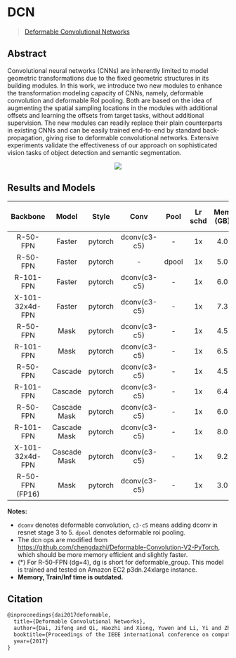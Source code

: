 # DCN

> [Deformable Convolutional Networks](https://arxiv.org/abs/1703.06211)

<!-- [ALGORITHM] -->

## Abstract

Convolutional neural networks (CNNs) are inherently limited to model geometric transformations due to the fixed geometric structures in its building modules. In this work, we introduce two new modules to enhance the transformation modeling capacity of CNNs, namely, deformable convolution and deformable RoI pooling. Both are based on the idea of augmenting the spatial sampling locations in the modules with additional offsets and learning the offsets from target tasks, without additional supervision. The new modules can readily replace their plain counterparts in existing CNNs and can be easily trained end-to-end by standard back-propagation, giving rise to deformable convolutional networks. Extensive experiments validate the effectiveness of our approach on sophisticated vision tasks of object detection and semantic segmentation.

<div align=center>
<img src="https://user-images.githubusercontent.com/40661020/143876246-c4985e25-e286-4511-9b7c-97af2857461e.png"/>
</div>

## Results and Models

|    Backbone     |    Model     |  Style  |     Conv     | Pool  | Lr schd | Mem (GB) | Inf time (fps) | box AP | mask AP |                                                               Config                                                                |                                                                                                                                                                                       Download                                                                                                                                                                                       |
| :-------------: | :----------: | :-----: | :----------: | :---: | :-----: | :------: | :------------: | :----: | :-----: | :---------------------------------------------------------------------------------------------------------------------------------: | :----------------------------------------------------------------------------------------------------------------------------------------------------------------------------------------------------------------------------------------------------------------------------------------------------------------------------------------------------------------------------------: |
|    R-50-FPN     |    Faster    | pytorch | dconv(c3-c5) |   -   |   1x    |   4.0    |      17.8      |  41.3  |         |       [config](https://github.com/open-mmlab/mmdetection/tree/master/configs/dcn/faster_rcnn_r50_fpn_dconv_c3-c5_1x_coco.py)        |                      [model](https://download.openmmlab.com/mmdetection/v2.0/dcn/faster_rcnn_r50_fpn_dconv_c3-c5_1x_coco/faster_rcnn_r50_fpn_dconv_c3-c5_1x_coco_20200130-d68aed1e.pth) \| [log](https://download.openmmlab.com/mmdetection/v2.0/dcn/faster_rcnn_r50_fpn_dconv_c3-c5_1x_coco/faster_rcnn_r50_fpn_dconv_c3-c5_1x_coco_20200130_212941.log.json)                       |
|    R-50-FPN     |    Faster    | pytorch |      -       | dpool |   1x    |   5.0    |      17.2      |  38.9  |         |          [config](https://github.com/open-mmlab/mmdetection/tree/master/configs/dcn/faster_rcnn_r50_fpn_dpool_1x_coco.py)           |                                  [model](https://download.openmmlab.com/mmdetection/v2.0/dcn/faster_rcnn_r50_fpn_dpool_1x_coco/faster_rcnn_r50_fpn_dpool_1x_coco_20200307-90d3c01d.pth) \| [log](https://download.openmmlab.com/mmdetection/v2.0/dcn/faster_rcnn_r50_fpn_dpool_1x_coco/faster_rcnn_r50_fpn_dpool_1x_coco_20200307_203250.log.json)                                   |
|    R-101-FPN    |    Faster    | pytorch | dconv(c3-c5) |   -   |   1x    |   6.0    |      12.5      |  42.7  |         |       [config](https://github.com/open-mmlab/mmdetection/tree/master/configs/dcn/faster_rcnn_r101_fpn_dconv_c3-c5_1x_coco.py)       |                    [model](https://download.openmmlab.com/mmdetection/v2.0/dcn/faster_rcnn_r101_fpn_dconv_c3-c5_1x_coco/faster_rcnn_r101_fpn_dconv_c3-c5_1x_coco_20200203-1377f13d.pth) \| [log](https://download.openmmlab.com/mmdetection/v2.0/dcn/faster_rcnn_r101_fpn_dconv_c3-c5_1x_coco/faster_rcnn_r101_fpn_dconv_c3-c5_1x_coco_20200203_230019.log.json)                     |
| X-101-32x4d-FPN |    Faster    | pytorch | dconv(c3-c5) |   -   |   1x    |   7.3    |      10.0      |  44.5  |         |    [config](https://github.com/open-mmlab/mmdetection/tree/master/configs/dcn/faster_rcnn_x101_32x4d_fpn_dconv_c3-c5_1x_coco.py)    |        [model](https://download.openmmlab.com/mmdetection/v2.0/dcn/faster_rcnn_x101_32x4d_fpn_dconv_c3-c5_1x_coco/faster_rcnn_x101_32x4d_fpn_dconv_c3-c5_1x_coco_20200203-4f85c69c.pth) \| [log](https://download.openmmlab.com/mmdetection/v2.0/dcn/faster_rcnn_x101_32x4d_fpn_dconv_c3-c5_1x_coco/faster_rcnn_x101_32x4d_fpn_dconv_c3-c5_1x_coco_20200203_001325.log.json)         |
|    R-50-FPN     |     Mask     | pytorch | dconv(c3-c5) |   -   |   1x    |   4.5    |      15.4      |  41.8  |  37.4   |        [config](https://github.com/open-mmlab/mmdetection/tree/master/configs/dcn/mask_rcnn_r50_fpn_dconv_c3-c5_1x_coco.py)         |                          [model](https://download.openmmlab.com/mmdetection/v2.0/dcn/mask_rcnn_r50_fpn_dconv_c3-c5_1x_coco/mask_rcnn_r50_fpn_dconv_c3-c5_1x_coco_20200203-4d9ad43b.pth) \| [log](https://download.openmmlab.com/mmdetection/v2.0/dcn/mask_rcnn_r50_fpn_dconv_c3-c5_1x_coco/mask_rcnn_r50_fpn_dconv_c3-c5_1x_coco_20200203_061339.log.json)                           |
|    R-101-FPN    |     Mask     | pytorch | dconv(c3-c5) |   -   |   1x    |   6.5    |      11.7      |  43.5  |  38.9   |        [config](https://github.com/open-mmlab/mmdetection/tree/master/configs/dcn/mask_rcnn_r101_fpn_dconv_c3-c5_1x_coco.py)        |                        [model](https://download.openmmlab.com/mmdetection/v2.0/dcn/mask_rcnn_r101_fpn_dconv_c3-c5_1x_coco/mask_rcnn_r101_fpn_dconv_c3-c5_1x_coco_20200216-a71f5bce.pth) \| [log](https://download.openmmlab.com/mmdetection/v2.0/dcn/mask_rcnn_r101_fpn_dconv_c3-c5_1x_coco/mask_rcnn_r101_fpn_dconv_c3-c5_1x_coco_20200216_191601.log.json)                         |
|    R-50-FPN     |   Cascade    | pytorch | dconv(c3-c5) |   -   |   1x    |   4.5    |      14.6      |  43.8  |         |       [config](https://github.com/open-mmlab/mmdetection/tree/master/configs/dcn/cascade_rcnn_r50_fpn_dconv_c3-c5_1x_coco.py)       |                    [model](https://download.openmmlab.com/mmdetection/v2.0/dcn/cascade_rcnn_r50_fpn_dconv_c3-c5_1x_coco/cascade_rcnn_r50_fpn_dconv_c3-c5_1x_coco_20200130-2f1fca44.pth) \| [log](https://download.openmmlab.com/mmdetection/v2.0/dcn/cascade_rcnn_r50_fpn_dconv_c3-c5_1x_coco/cascade_rcnn_r50_fpn_dconv_c3-c5_1x_coco_20200130_220843.log.json)                     |
|    R-101-FPN    |   Cascade    | pytorch | dconv(c3-c5) |   -   |   1x    |   6.4    |      11.0      |  45.0  |         |      [config](https://github.com/open-mmlab/mmdetection/tree/master/configs/dcn/cascade_rcnn_r101_fpn_dconv_c3-c5_1x_coco.py)       |                  [model](https://download.openmmlab.com/mmdetection/v2.0/dcn/cascade_rcnn_r101_fpn_dconv_c3-c5_1x_coco/cascade_rcnn_r101_fpn_dconv_c3-c5_1x_coco_20200203-3b2f0594.pth) \| [log](https://download.openmmlab.com/mmdetection/v2.0/dcn/cascade_rcnn_r101_fpn_dconv_c3-c5_1x_coco/cascade_rcnn_r101_fpn_dconv_c3-c5_1x_coco_20200203_224829.log.json)                   |
|    R-50-FPN     | Cascade Mask | pytorch | dconv(c3-c5) |   -   |   1x    |   6.0    |      10.0      |  44.4  |  38.6   |    [config](https://github.com/open-mmlab/mmdetection/tree/master/configs/dcn/cascade_mask_rcnn_r50_fpn_dconv_c3-c5_1x_coco.py)     |          [model](https://download.openmmlab.com/mmdetection/v2.0/dcn/cascade_mask_rcnn_r50_fpn_dconv_c3-c5_1x_coco/cascade_mask_rcnn_r50_fpn_dconv_c3-c5_1x_coco_20200202-42e767a2.pth) \| [log](https://download.openmmlab.com/mmdetection/v2.0/dcn/cascade_mask_rcnn_r50_fpn_dconv_c3-c5_1x_coco/cascade_mask_rcnn_r50_fpn_dconv_c3-c5_1x_coco_20200202_010309.log.json)           |
|    R-101-FPN    | Cascade Mask | pytorch | dconv(c3-c5) |   -   |   1x    |   8.0    |      8.6       |  45.8  |  39.7   |    [config](https://github.com/open-mmlab/mmdetection/tree/master/configs/dcn/cascade_mask_rcnn_r101_fpn_dconv_c3-c5_1x_coco.py)    |        [model](https://download.openmmlab.com/mmdetection/v2.0/dcn/cascade_mask_rcnn_r101_fpn_dconv_c3-c5_1x_coco/cascade_mask_rcnn_r101_fpn_dconv_c3-c5_1x_coco_20200204-df0c5f10.pth) \| [log](https://download.openmmlab.com/mmdetection/v2.0/dcn/cascade_mask_rcnn_r101_fpn_dconv_c3-c5_1x_coco/cascade_mask_rcnn_r101_fpn_dconv_c3-c5_1x_coco_20200204_134006.log.json)         |
| X-101-32x4d-FPN | Cascade Mask | pytorch | dconv(c3-c5) |   -   |   1x    |   9.2    |                |  47.3  |  41.1   | [config](https://github.com/open-mmlab/mmdetection/tree/master/configs/dcn/cascade_mask_rcnn_x101_32x4d_fpn_dconv_c3-c5_1x_coco.py) | [model](https://download.openmmlab.com/mmdetection/v2.0/dcn/cascade_mask_rcnn_x101_32x4d_fpn_dconv_c3-c5_1x_coco/cascade_mask_rcnn_x101_32x4d_fpn_dconv_c3-c5_1x_coco-e75f90c8.pth) \| [log](https://download.openmmlab.com/mmdetection/v2.0/dcn/cascade_mask_rcnn_x101_32x4d_fpn_dconv_c3-c5_1x_coco/cascade_mask_rcnn_x101_32x4d_fpn_dconv_c3-c5_1x_coco-20200606_183737.log.json) |
| R-50-FPN (FP16) |     Mask     | pytorch | dconv(c3-c5) |   -   |   1x    |   3.0    |                |  41.9  |  37.5   |     [config](https://github.com/open-mmlab/mmdetection/tree/master/configs/fp16/mask_rcnn_r50_fpn_fp16_dconv_c3-c5_1x_coco.py)      |            [model](https://download.openmmlab.com/mmdetection/v2.0/fp16/mask_rcnn_r50_fpn_fp16_dconv_c3-c5_1x_coco/mask_rcnn_r50_fpn_fp16_dconv_c3-c5_1x_coco_20210520_180247-c06429d2.pth) \| [log](https://download.openmmlab.com/mmdetection/v2.0/fp16/mask_rcnn_r50_fpn_fp16_dconv_c3-c5_1x_coco/mask_rcnn_r50_fpn_fp16_dconv_c3-c5_1x_coco_20210520_180247.log.json)            |

**Notes:**

- `dconv` denotes deformable convolution, `c3-c5` means adding dconv in resnet stage 3 to 5. `dpool` denotes deformable roi pooling.
- The dcn ops are modified from https://github.com/chengdazhi/Deformable-Convolution-V2-PyTorch, which should be more memory efficient and slightly faster.
- (\*) For R-50-FPN (dg=4), dg is short for deformable_group. This model is trained and tested on Amazon EC2 p3dn.24xlarge instance.
- **Memory, Train/Inf time is outdated.**

## Citation

```latex
@inproceedings{dai2017deformable,
  title={Deformable Convolutional Networks},
  author={Dai, Jifeng and Qi, Haozhi and Xiong, Yuwen and Li, Yi and Zhang, Guodong and Hu, Han and Wei, Yichen},
  booktitle={Proceedings of the IEEE international conference on computer vision},
  year={2017}
}
```

